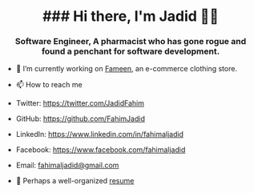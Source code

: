 <h1 align="center">### Hi there, I'm Jadid 👋🏽</h1>
<h3 align="center">Software Engineer, A pharmacist who has gone rogue and found a penchant for software development.</h3>

- 🔭 I’m currently working on [Fameen](https://github.com/FahimJadid/fameen), an e-commerce clothing store.


- 📫 How to reach me 
- Twitter: https://twitter.com/JadidFahim
- GitHub: https://github.com/FahimJadid
- LinkedIn: https://www.linkedin.com/in/fahimaljadid
- Facebook: https://www.facebook.com/fahimaljadid
- Email: fahimaljadid@gmail.com

- 📄 Perhaps a well-organized [resume](https://fahimjadid.github.io/resume/)
